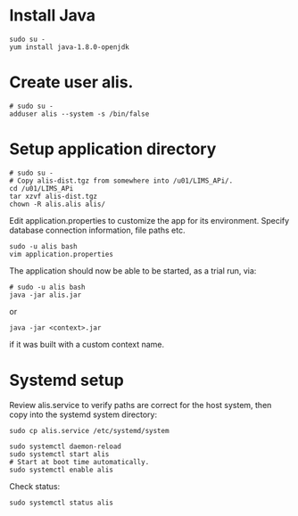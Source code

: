 # Install Java

    sudo su -
    yum install java-1.8.0-openjdk

# Create user alis.

    # sudo su -
    adduser alis --system -s /bin/false

# Setup application directory

    # sudo su -
    # Copy alis-dist.tgz from somewhere into /u01/LIMS_APi/.
    cd /u01/LIMS_APi
    tar xzvf alis-dist.tgz
    chown -R alis.alis alis/

Edit application.properties to customize the app for its environment.
Specify database connection information, file paths etc.
    
    sudo -u alis bash
    vim application.properties

The application should now be able to be started, as a trial run, via:

    # sudo -u alis bash
    java -jar alis.jar

or 

    java -jar <context>.jar

if it was built with a custom context name.

# Systemd setup
Review alis.service to verify paths are correct for the host system, then copy
into the systemd system directory:

    sudo cp alis.service /etc/systemd/system
    
    sudo systemctl daemon-reload
    sudo systemctl start alis
    # Start at boot time automatically.
    sudo systemctl enable alis

Check status:

    sudo systemctl status alis

